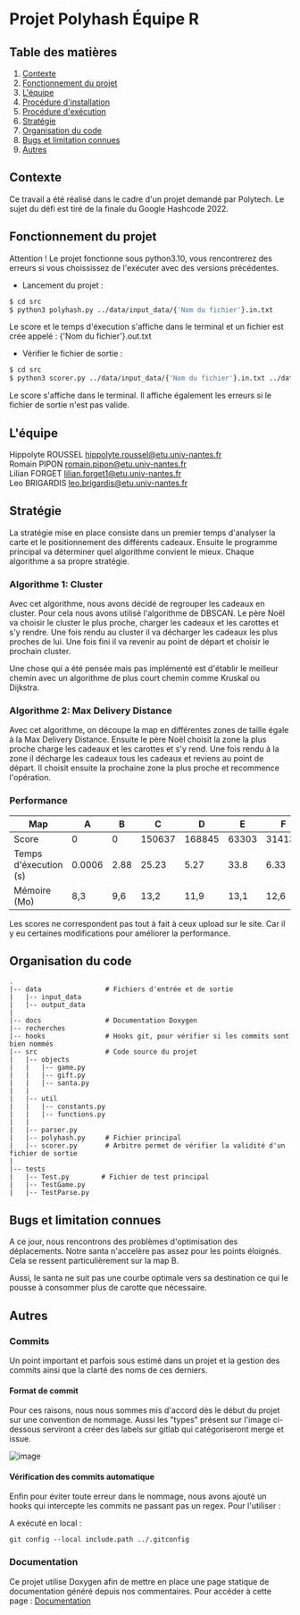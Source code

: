 # Projet Polyhash Équipe R

## Table des matières

1. [Contexte](#contexte)
2. [Fonctionnement du projet](#fonctionnement-du-projet)
3. [L'équipe](#léquipe)
4. [Procédure d'installation](#procédure-dinstallation)
5. [Procédure d'exécution](#procédure-dexécution)
6. [Stratégie](#stratégie)
7. [Organisation du code](#organisation-du-code)
8. [Bugs et limitation connues](#bugs-et-limitation-connues)
9. [Autres](#autres)

## Contexte

Ce travail a été réalisé dans le cadre d'un projet demandé par Polytech. Le sujet du défi est tiré de la finale du Google Hashcode 2022.

## Fonctionnement du projet

Attention ! Le projet fonctionne sous python3.10, vous rencontrerez des erreurs si vous choississez de l'exécuter avec des versions précédentes.

- Lancement du projet :

```bash
$ cd src
$ python3 polyhash.py ../data/input_data/{'Nom du fichier'}.in.txt
```

Le score et le temps d'éxecution s'affiche dans le terminal et un fichier est crée appelé : {'Nom du fichier'}.out.txt

- Vérifier le fichier de sortie :

```bash
$ cd src
$ python3 scorer.py ../data/input_data/{'Nom du fichier'}.in.txt ../data/output_data/{'Nom du fichier'}.out.txt
```
Le score s'affiche dans le terminal. Il affiche également les erreurs si le fichier de sortie n'est pas valide.

## L'équipe

Hippolyte ROUSSEL hippolyte.roussel@etu.univ-nantes.fr  
Romain PIPON romain.pipon@etu.univ-nantes.fr  
Lilian FORGET lilian.forget1@etu.univ-nantes.fr  
Leo BRIGARDIS leo.brigardis@etu.univ-nantes.fr

## Stratégie

La stratégie mise en place consiste dans un premier temps d'analyser la carte et le positionnement des différents cadeaux. Ensuite le programme principal va déterminer quel algorithme convient le mieux. Chaque algorithme a sa propre stratégie.

### Algorithme 1: Cluster
Avec cet algorithme, nous avons décidé de regrouper les cadeaux en cluster. Pour cela nous avons utilisé l'algorithme de DBSCAN. Le père Noël va choisir le cluster le plus proche, charger les cadeaux et les carottes et s'y rendre. Une fois rendu au cluster il va décharger les cadeaux les plus proches de lui. Une fois fini il va revenir au point de départ et choisir le prochain cluster.

Une chose qui a été pensée mais pas implémenté est d'établir le meilleur chemin avec un algorithme de plus court chemin comme Kruskal ou Dijkstra.

### Algorithme 2: Max Delivery Distance

Avec cet algorithme, on découpe la map en différentes zones de taille égale à la Max Delivery Distance. Ensuite le père Noël choisit la zone la plus proche charge les cadeaux et les carottes et s'y rend. Une fois rendu à la zone il décharge les cadeaux tous les cadeaux et reviens au point de départ. Il choisit ensuite la prochaine zone la plus proche et recommence l'opération.

### Performance

| Map                   | A      | B     | C       | D       | E      | F       |
|-----------------------|--------|-------|---------|---------|--------|---------|
| Score                 | 0      |  0    | 150637  | 168845  | 63303  | 314131  |
| Temps d'éxecution (s) | 0.0006 |  2.88 |  25.23  |  5.27   | 33.8   |  6.33   |
| Mémoire (Mo)          | 8,3    |  9,6  |  13,2   |  11,9   | 13,1   |  12,6   |

Les scores ne correspondent pas tout à fait à ceux upload sur le site. Car il y eu certaines modifications pour améliorer la performance. 



## Organisation du code
```
.
|-- data                # Fichiers d'entrée et de sortie
|   |-- input_data 
|   |-- output_data
|   
|-- docs                # Documentation Doxygen
|-- recherches          
|-- hooks               # Hooks git, pour vérifier si les commits sont bien nommés
|-- src                 # Code source du projet
|   |-- objects
|   |   |-- game.py  
|   |   |-- gift.py
|   |   |-- santa.py
|   |
|   |-- util
|   |   |-- constants.py
|   |   |-- functions.py
|   |
|   |-- parser.py
|   |-- polyhash.py     # Fichier principal
|   |-- scorer.py       # Arbitre permet de vérifier la validité d'un fichier de sortie
| 
|-- tests
|   |-- Test.py        # Fichier de test principal 
|   |-- TestGame.py 
|   |-- TestParse.py
```


## Bugs et limitation connues

A ce jour, nous rencontrons des problèmes d'optimisation des déplacements. Notre santa n'accelère pas assez pour les points éloignés. Cela se ressent particulièrement sur la map B.

Aussi, le santa ne suit pas une courbe optimale vers sa destination ce qui le pousse à consommer plus de carotte que nécessaire.

## Autres

### Commits

Un point important et parfois sous estimé dans un projet et la gestion des commits ainsi que la clarté des noms de ces derniers.

#### Format de commit

Pour ces raisons, nous nous sommes mis d'accord dès le début du projet sur une convention de nommage. Aussi les "types" présent sur l'image ci-dessous serviront a créer des labels sur gitlab qui catégoriseront merge et issue.

![image](https://cdn.discordapp.com/attachments/765491179444764712/1039222782275375204/unknown.png)

#### Vérification des commits automatique

Enfin pour éviter toute erreur dans le nommage, nous avons ajouté un hooks qui intercepte les commits ne passant pas un regex. Pour l'utiliser :

A exécuté en local :
```
git config --local include.path ../.gitconfig
```

### Documentation

Ce projet utilise Doxygen afin de mettre en place une page statique de documentation généré depuis nos commentaires. Pour accéder à cette page : [Documentation](https://e203561m.univ-nantes.io/polyhash2022)